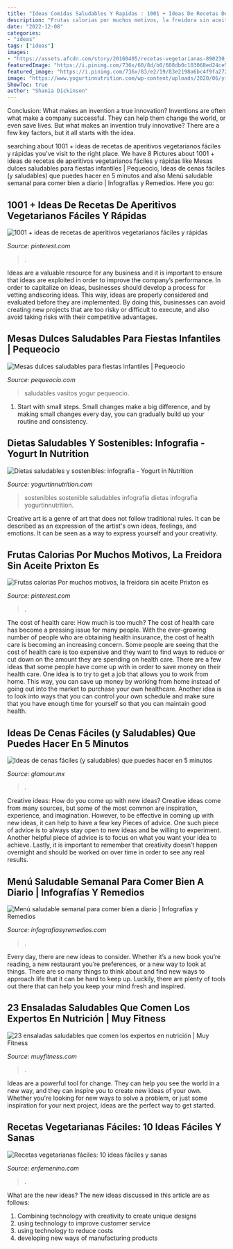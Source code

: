 ```yaml
---
title: "Ideas Comidas Saludables Y Rapidas : 1001 + Ideas De Recetas De Aperitivos Vegetarianos Fáciles Y Rápidas"
description: "Frutas calorias por muchos motivos, la freidora sin aceite prixton es"
date: "2022-12-08"
categories:
- "ideas"
tags: ["ideas"]
images:
- "https://assets.afcdn.com/story/20160405/recetas-vegetarianas-890230_w767h767c1cx511cy250.jpg"
featuredImage: "https://i.pinimg.com/736x/60/8d/b0/608db0c103068ed24ce5df544532437a.jpg"
featured_image: "https://i.pinimg.com/736x/83/e2/19/83e2198a6bc4f9fa2728e5d40ff81503.jpg"
image: "https://www.yogurtinnutrition.com/wp-content/uploads/2020/06/yini_sd_infographyes_3-1024x815.png"
ShowToc: true
author: "Shania Dickinson"
---
```



Conclusion: What makes an invention a true innovation?
Inventions are often what make a company successful. They can help them change the world, or even save lives. But what makes an invention truly innovative? There are a few key factors, but it all starts with the idea.

	

		
searching about 1001 + ideas de recetas de aperitivos vegetarianos fáciles y rápidas you've visit to the right place. We have 8 Pictures about 1001 + ideas de recetas de aperitivos vegetarianos fáciles y rápidas like Mesas dulces saludables para fiestas infantiles | Pequeocio, Ideas de cenas fáciles (y saludables) que puedes hacer en 5 minutos and also Menú saludable semanal para comer bien a diario | Infografías y Remedios. Here you go:
		
    
## 1001 + Ideas De Recetas De Aperitivos Vegetarianos Fáciles Y Rápidas

<img loading=lazy src="https://i.pinimg.com/736x/83/e2/19/83e2198a6bc4f9fa2728e5d40ff81503.jpg" onerror="this.onerror=null;this.src='https://tse4.mm.bing.net/th?id=OIP.ZAOK-qOIBOHecLFiM8wJPQHaLH&amp;pid=15.1';" alt="1001 + ideas de recetas de aperitivos vegetarianos fáciles y rápidas">

_Source: pinterest.com_

>. 

	

Ideas are a valuable resource for any business and it is important to ensure that ideas are exploited in order to improve the company’s performance. In order to capitalize on ideas, businesses should develop a process for vetting andscoring ideas. This way, ideas are properly considered and evaluated before they are implemented. By doing this, businesses can avoid creating new projects that are too risky or difficult to execute, and also avoid taking risks with their competitive advantages.

    
## Mesas Dulces Saludables Para Fiestas Infantiles | Pequeocio

<img loading=lazy src="https://www.pequeocio.com/wp-content/uploads/2015/06/Vasitos-de-fresas-yogur-y-MM2.jpg" onerror="this.onerror=null;this.src='https://tse4.mm.bing.net/th?id=OIP.2xUR-O4nZ8mJ_OjNQORdqQHaLK&amp;pid=15.1';" alt="Mesas dulces saludables para fiestas infantiles | Pequeocio">

_Source: pequeocio.com_

>saludables vasitos yogur pequeocio. 

	

1. Start with small steps. Small changes make a big difference, and by making small changes every day, you can gradually build up your routine and consistency.

    
## Dietas Saludables Y Sostenibles: Infografia - Yogurt In Nutrition

<img loading=lazy src="https://www.yogurtinnutrition.com/wp-content/uploads/2020/06/yini_sd_infographyes_3-1024x815.png" onerror="this.onerror=null;this.src='https://tse3.mm.bing.net/th?id=OIP.ca0dbRIgV3BwPBbaPqXJPgHaF5&amp;pid=15.1';" alt="Dietas saludables y sostenibles: infografia - Yogurt in Nutrition">

_Source: yogurtinnutrition.com_

>sostenibles sostenible saludables infografia dietas infografía yogurtinnutrition. 

	

Creative art is a genre of art that does not follow traditional rules. It can be described as an expression of the artist's own ideas, feelings, and emotions. It can be seen as a way to express yourself and your creativity.

    
## Frutas Calorias Por Muchos Motivos, La Freidora Sin Aceite Prixton Es

<img loading=lazy src="https://i.pinimg.com/736x/60/8d/b0/608db0c103068ed24ce5df544532437a.jpg" onerror="this.onerror=null;this.src='https://tse1.mm.bing.net/th?id=OIP.MF-usu99K49K6AhoP2eymwHaK3&amp;pid=15.1';" alt="Frutas calorias Por muchos motivos, la freidora sin aceite Prixton es">

_Source: pinterest.com_

>. 

	

The cost of health care: How much is too much?
The cost of health care has become a pressing issue for many people. With the ever-growing number of people who are obtaining health insurance, the cost of health care is becoming an increasing concern. Some people are seeing that the cost of health care is too expensive and they want to find ways to reduce or cut down on the amount they are spending on health care. There are a few ideas that some people have come up with in order to save money on their health care. One idea is to try to get a job that allows you to work from home. This way, you can save up money by working from home instead of going out into the market to purchase your own healthcare. Another idea is to look into ways that you can control your own schedule and make sure that you have enough time for yourself so that you can maintain good health.

    
## Ideas De Cenas Fáciles (y Saludables) Que Puedes Hacer En 5 Minutos

<img loading=lazy src="https://aws.glamour.mx/prod/designs/v1/assets/1200x628/234387.jpg" onerror="this.onerror=null;this.src='https://tse1.mm.bing.net/th?id=OIP.rsdi5jgIVF-HUo5MdnACgQHaD4&amp;pid=15.1';" alt="Ideas de cenas fáciles (y saludables) que puedes hacer en 5 minutos">

_Source: glamour.mx_

>. 

	

Creative ideas: How do you come up with new ideas?
Creative ideas come from many sources, but some of the most common are inspiration, experience, and imagination. However, to be effective in coming up with new ideas, it can help to have a few key Pieces of advice. One such piece of advice is to always stay open to new ideas and be willing to experiment. Another helpful piece of advice is to focus on what you want your idea to achieve. Lastly, it is important to remember that creativity doesn’t happen overnight and should be worked on over time in order to see any real results.

    
## Menú Saludable Semanal Para Comer Bien A Diario | Infografías Y Remedios

<img loading=lazy src="https://www.infografiasyremedios.com/wp-content/uploads/2015/11/menu_saludable_m.jpg" onerror="this.onerror=null;this.src='https://tse3.mm.bing.net/th?id=OIP.7RP2BtXZ8CPbSTPV9ahuUgHaLR&amp;pid=15.1';" alt="Menú saludable semanal para comer bien a diario | Infografías y Remedios">

_Source: infografiasyremedios.com_

>. 

	

Every day, there are new ideas to consider. Whether it’s a new book you’re reading, a new restaurant you’re preferences, or a new way to look at things. There are so many things to think about and find new ways to approach life that it can be hard to keep up. Luckily, there are plenty of tools out there that can help you keep your mind fresh and inspired.

    
## 23 Ensaladas Saludables Que Comen Los Expertos En Nutrición | Muy Fitness

<img loading=lazy src="https://img-aws.ehowcdn.com/750x500/photos.demandstudios.com/getty/article/103/53/472079327.jpg" onerror="this.onerror=null;this.src='https://tse1.mm.bing.net/th?id=OIP.tvmfD6O7JSyaoA00N-vXGAHaE8&amp;pid=15.1';" alt="23 ensaladas saludables que comen los expertos en nutrición | Muy Fitness">

_Source: muyfitness.com_

>. 

	

Ideas are a powerful tool for change. They can help you see the world in a new way, and they can inspire you to create new ideas of your own. Whether you're looking for new ways to solve a problem, or just some inspiration for your next project, ideas are the perfect way to get started.

    
## Recetas Vegetarianas Fáciles: 10 Ideas Fáciles Y Sanas

<img loading=lazy src="https://assets.afcdn.com/story/20160405/recetas-vegetarianas-890230_w767h767c1cx511cy250.jpg" onerror="this.onerror=null;this.src='https://tse1.mm.bing.net/th?id=OIP.OimJVG2DuQw9d32Aau4WlgHaHa&amp;pid=15.1';" alt="Recetas vegetarianas fáciles: 10 ideas fáciles y sanas">

_Source: enfemenino.com_

>. 

	

What are the new ideas?
The new ideas discussed in this article are as follows:
1. Combining technology with creativity to create unique designs 
2. using technology to improve customer service 
3. using technology to reduce costs 
4. developing new ways of manufacturing products 

